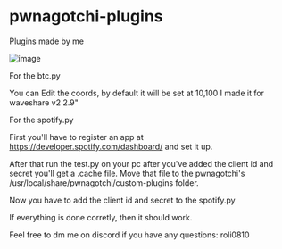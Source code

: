 # pwnagotchi-plugins
Plugins made by me

![image](https://github.com/user-attachments/assets/24b0e751-113d-4de0-8b17-1e563294f2e5)

For the btc.py

You can Edit the coords, by default it will be set at 10,100
I made it for waveshare v2 2.9"

For the spotify.py

First you'll have to register an app at https://developer.spotify.com/dashboard/
and set it up.

After that run the test.py on your pc after you've added the client id and secret
you'll get a .cache file. Move that file to the pwnagotchi's /usr/local/share/pwnagotchi/custom-plugins folder.

Now you have to add the client id and secret to the spotify.py

If everything is done corretly, then it should work.

Feel free to dm me on discord if you have any questions: roli0810
